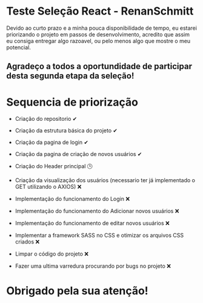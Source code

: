 # Teste Seleção React - RenanSchmitt

Devido ao curto prazo e a minha pouca disponibilidade de tempo, eu estarei priorizando o projeto em passos de desenvolvimento, acredito que assim eu consiga entregar algo razoavel, ou pelo menos algo que mostre o meu potencial.

## Agradeço a todos a oportundidade de participar desta segunda etapa da seleção!
 
# Sequencia de priorização

- Criação do repositorio ✔

- Criação da estrutura básica do projeto ✔

- Criação da pagina de login ✔

- Criação da pagina de criação de novos usuários ✔

- Criação do Header principal 🕒 

- Criação da visualização dos usuários (necessario ter já implementado o GET utilizando o AXIOS) ❌

- Implementação do funcionamento do Login ❌

- Implementação do funcionamento do Adicionar novos usuários ❌

- Implementação do funcionamento de editar novos usuários ❌

- Implementar a framework SASS no CSS e otimizar os arquivos CSS criados ❌

- Limpar o código do projeto ❌
 
- Fazer uma  ultima varredura procurando por bugs no projeto ❌


# Obrigado pela sua atenção!